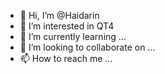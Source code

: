 - 👋 Hi, I’m @Haidarin
- 👀 I’m interested in QT4
- 🌱 I’m currently learning ...
- 💞️ I’m looking to collaborate on ...
- 📫 How to reach me ...

<!---
Haidarin/Haidarin is a ✨ special ✨ repository because its `README.md` (this file) appears on your GitHub profile.
You can click the Preview link to take a look at your changes.
--->

